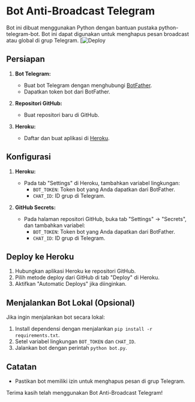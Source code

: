 # Bot Anti-Broadcast Telegram

Bot ini dibuat menggunakan Python dengan bantuan pustaka python-telegram-bot. Bot ini dapat digunakan untuk menghapus pesan broadcast atau global di grup Telegram.
[![Deploy](https://www.herokucdn.com/deploy/button.svg)

## Persiapan

1. **Bot Telegram:**
   - Buat bot Telegram dengan menghubungi [BotFather](https://t.me/botfather).
   - Dapatkan token bot dari BotFather.

2. **Repositori GitHub:**
   - Buat repositori baru di GitHub.

3. **Heroku:**
   - Daftar dan buat aplikasi di [Heroku](https://www.heroku.com/).

## Konfigurasi

1. **Heroku:**
   - Pada tab "Settings" di Heroku, tambahkan variabel lingkungan:
     - `BOT_TOKEN`: Token bot yang Anda dapatkan dari BotFather.
     - `CHAT_ID`: ID grup di Telegram.
     
2. **GitHub Secrets:**
   - Pada halaman repositori GitHub, buka tab "Settings" -> "Secrets", dan tambahkan variabel:
     - `BOT_TOKEN`: Token bot yang Anda dapatkan dari BotFather.
     - `CHAT_ID`: ID grup di Telegram.

## Deploy ke Heroku

1. Hubungkan aplikasi Heroku ke repositori GitHub.
2. Pilih metode deploy dari GitHub di tab "Deploy" di Heroku.
3. Aktifkan "Automatic Deploys" jika diinginkan.

## Menjalankan Bot Lokal (Opsional)

Jika ingin menjalankan bot secara lokal:

1. Install dependensi dengan menjalankan `pip install -r requirements.txt`.
2. Setel variabel lingkungan `BOT_TOKEN` dan `CHAT_ID`.
3. Jalankan bot dengan perintah `python bot.py`.

## Catatan

- Pastikan bot memiliki izin untuk menghapus pesan di grup Telegram.

Terima kasih telah menggunakan Bot Anti-Broadcast Telegram!
